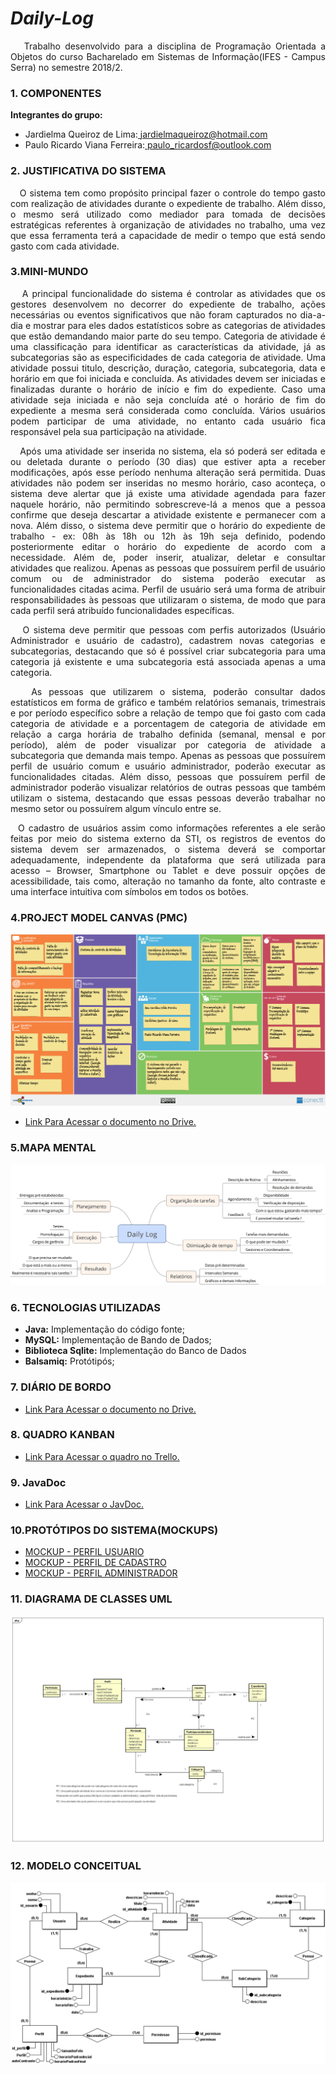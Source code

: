 # _Daily-Log_

<P align="justify">&nbsp&nbsp Trabalho desenvolvido para a disciplina de Programação Orientada a Objetos do curso Bacharelado em Sistemas de Informação(IFES - Campus Serra) no semestre 2018/2.</p>

### 1. COMPONENTES<br>
**Integrantes do grupo:**<br>
-  Jardielma Queiroz de Lima:<a href="url"> jardielmaqueiroz@hotmail.com </a>
-  Paulo Ricardo Viana Ferreira:<a href="url"> paulo_ricardosf@outlook.com <br></a>

### 2. JUSTIFICATIVA DO SISTEMA<br>
<P align="justify">&nbsp&nbsp O sistema tem como propósito principal fazer o controle do tempo gasto com realização de atividades durante o expediente de trabalho. Além disso, o mesmo será utilizado como mediador para tomada de decisões estratégicas referentes à organização de atividades no trabalho, uma vez que essa ferramenta terá a capacidade de medir o tempo que está sendo gasto com cada atividade.</p>

### 3.MINI-MUNDO<br>
<P align="justify">&nbsp&nbsp A principal funcionalidade do sistema é controlar as atividades que os gestores desenvolvem no decorrer do expediente de trabalho, ações necessárias ou eventos significativos que não foram capturados no dia-a-dia e mostrar para eles dados estatísticos sobre as categorias de atividades que estão demandando maior parte do seu tempo. Categoria de atividade é uma classificação para identificar as características da atividade, já as subcategorias são as especificidades de cada categoria de atividade. Uma atividade possui titulo, descrição, duração, categoria, subcategoria, data e horário em que foi iniciada e concluída. As atividades devem ser iniciadas e finalizadas durante o horário de início e fim do expediente. Caso uma atividade seja iniciada e não seja concluída até o horário de fim do expediente a mesma será considerada como concluída. Vários usuários podem participar de uma atividade, no entanto cada usuário fica responsável pela sua participação na atividade.</p>

<P align="justify">&nbsp&nbsp Após uma atividade ser inserida no sistema, ela só poderá ser editada e ou deletada durante o período (30 dias) que estiver apta a receber modificações, após esse período nenhuma alteração será permitida. Duas atividades não podem ser inseridas no mesmo horário, caso aconteça, o sistema deve alertar que já existe uma atividade agendada para fazer naquele horário, não permitindo sobrescreve-lá a menos que a pessoa confirme que deseja descartar a atividade existente e permanecer com a nova. Além disso, o sistema deve permitir que o horário do expediente de trabalho - ex: 08h às 18h ou 12h às 19h seja definido, podendo posteriormente editar o horário do expediente de acordo com a necessidade. Além de, poder inserir, atualizar, deletar e consultar atividades que realizou. Apenas as pessoas que possuírem perfil de usuário comum ou de administrador do sistema poderão executar as funcionalidades citadas acima. Perfil de usuário será uma forma de atribuir responsabilidades às pessoas que utilizaram o sistema, de modo que para cada perfil será atribuído funcionalidades específicas.</p>

<P align="justify">&nbsp&nbsp O sistema deve permitir que pessoas com perfis autorizados (Usuário Administrador e usuário de cadastro), cadastrem novas categorias e subcategorias, destacando que só é possível criar subcategoria para uma categoria já existente e uma subcategoria está associada apenas a uma categoria.</p>

<P align="justify">&nbsp&nbsp As pessoas que utilizarem o sistema, poderão consultar dados estatísticos em forma de gráfico e também relatórios semanais, trimestrais e por período específico sobre a relação de tempo que foi gasto com cada categoria de atividade e a porcentagem de  categoria de atividade em relação a carga horária de trabalho definida (semanal, mensal e por período), além de poder visualizar por categoria de atividade a subcategoria que demanda mais tempo. Apenas as pessoas que possuírem perfil de usuário comum e usuário administrador, poderão executar as funcionalidades citadas. Além disso, pessoas que possuírem perfil de administrador poderão visualizar relatórios de outras pessoas que também utilizam o sistema, destacando que essas pessoas deverão trabalhar no mesmo setor ou possuírem algum vínculo entre se.</p>

<P align="justify">&nbsp&nbspO cadastro de usuários assim como informações referentes a ele serão feitas por meio do sistema externo da STI, os registros de eventos do sistema devem ser armazenados, o sistema deverá se comportar adequadamente, independente da plataforma que será utilizada para acesso – Browser, Smartphone ou Tablet e deve possuir opções de acessibilidade, tais como, alteração no tamanho da fonte, alto contraste e uma interface intuitiva com símbolos em todos os botões.</p>

### 4.PROJECT MODEL CANVAS (PMC)<br>
 ![Alt Text](https://github.com/JardielmaQueiroz/Daily-Log/blob/master/Imagens/.PROJECT%20MODEL%20CANVAS%20(PMC).jpg)
-  [Link Para Acessar o documento no Drive.](https://drive.google.com/open?id=1BRnduh3Mi0v3PKa6mQV48JVdOMDXuDwR)

### 5.MAPA MENTAL<br>
 ![Alt Text](https://github.com/JardielmaQueiroz/Daily-Log/blob/master/Imagens/Mapa%20Mental%20do%20Sistema.PNG?raw=true)
 
### 6. TECNOLOGIAS UTILIZADAS<br>
-  **Java:** Implementação do código fonte;
-  **MySQL:** Implementação de Bando de Dados;
-  **Biblioteca Sqlite:** Implementação do Banco de Dados
-  **Balsamiq:** Protótipós;

### 7. DIÁRIO DE BORDO<br>
-  [Link Para Acessar o documento no Drive.](https://drive.google.com/open?id=1P6XwhbS9ZVZyNuUQGXmAFkPPXhGp1INxyhvCrwF9Y6E)

### 8. QUADRO KANBAN<br>
-  [Link Para Acessar o quadro no Trello.](https://trello.com/b/HZuN7nHJ/dailylog2)

### 9. JavaDoc<br>
-  [Link Para Acessar o JavDoc.]()

### 10.PROTÓTIPOS DO SISTEMA(MOCKUPS)<br>
-  [MOCKUP - PERFIL USUARIO](https://github.com/JardielmaQueiroz/Daily-Log/blob/master/Documentos/Prot-tipos/Daily%20Log%20-%20Perfil%20Usuario%20Comum%20.pdf)
-  [MOCKUP - PERFIL DE CADASTRO](https://github.com/JardielmaQueiroz/Daily-Log/blob/master/Documentos/Prot-tipos/Daily%20Log%20%20-%20Perfil%20de%20Cadastro.pdf)
-  [MOCKUP - PERFIL ADMINISTRADOR](https://github.com/JardielmaQueiroz/Daily-Log/blob/master/Documentos/Prot-tipos/Daily%20Log%20-%20Perfil%20Adiministrador.pdf)

### 11. DIAGRAMA DE CLASSES UML<br>
 ![Alt Text](https://github.com/JardielmaQueiroz/Daily-Log/blob/master/Imagens/Diagrama%20de%20Classe%20-%20Daily%20Log.jpg?raw=true)

### 12. MODELO CONCEITUAL <br>
 ![Alt Text](https://github.com/JardielmaQueiroz/Daily-Log/blob/master/Imagens/Modelo%20Conceitual%20DailyLog.png)
